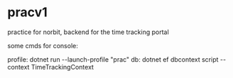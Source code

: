 ﻿# pracv1
practice for norbit, backend for the time tracking portal

some cmds for console:

profile: dotnet run --launch-profile "prac"
db: dotnet ef dbcontext script --context TimeTrackingContext
